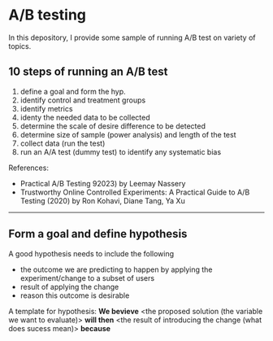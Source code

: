 # A/B testing

In this depository, I provide some sample of running A/B test on variety of topics.

## 10 steps of running an A/B test
1. define a goal and form the hyp.
2. identify control and treatment groups
3. identify metrics
4. identy the needed data to be collected
5. determine the scale of desire difference to be detected
6. determine size of sample (power analysis) and length of the test
7. collect data (run the test)
8. run an A/A test (dummy test) to identify any systematic bias

References:
- Practical A/B Testing 92023) by Leemay Nassery
- Trustworthy Online Controlled Experiments: A Practical Guide to A/B Testing (2020) by Ron Kohavi, Diane Tang, Ya Xu
---

## Form a goal and define hypothesis

A good hypothesis needs to include the following
- the outcome we are predicting to happen by applying the experiment/change to a subset of users
- result of applying the change
- reason this outcome is desirable

A template for hypothesis: __We bevieve__ <the proposed solution (the variable we want to evaluate)> __will then__ <the result of introducing the change (what does sucess mean)> __because__ <evidence for the prediction>
